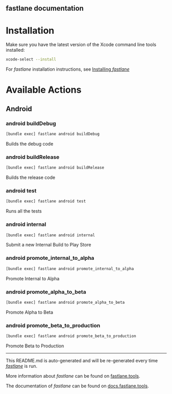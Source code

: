 fastlane documentation
----

# Installation

Make sure you have the latest version of the Xcode command line tools installed:

```sh
xcode-select --install
```

For _fastlane_ installation instructions, see [Installing _fastlane_](https://docs.fastlane.tools/#installing-fastlane)

# Available Actions

## Android

### android buildDebug

```sh
[bundle exec] fastlane android buildDebug
```

Builds the debug code

### android buildRelease

```sh
[bundle exec] fastlane android buildRelease
```

Builds the release code

### android test

```sh
[bundle exec] fastlane android test
```

Runs all the tests

### android internal

```sh
[bundle exec] fastlane android internal
```

Submit a new Internal Build to Play Store

### android promote_internal_to_alpha

```sh
[bundle exec] fastlane android promote_internal_to_alpha
```

Promote Internal to Alpha

### android promote_alpha_to_beta

```sh
[bundle exec] fastlane android promote_alpha_to_beta
```

Promote Alpha to Beta

### android promote_beta_to_production

```sh
[bundle exec] fastlane android promote_beta_to_production
```

Promote Beta to Production

----

This README.md is auto-generated and will be re-generated every time [_fastlane_](https://fastlane.tools) is run.

More information about _fastlane_ can be found on [fastlane.tools](https://fastlane.tools).

The documentation of _fastlane_ can be found on [docs.fastlane.tools](https://docs.fastlane.tools).
